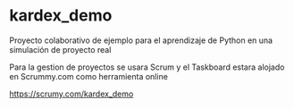 # kardex_demo
Proyecto colaborativo de ejemplo para el aprendizaje de Python en una simulación de proyecto real

Para la gestion de proyectos se usara Scrum y el Taskboard estara alojado en Scrummy.com como herramienta online

https://scrumy.com/kardex_demo

